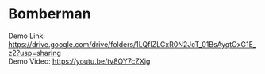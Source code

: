 # Bomberman
Demo Link: https://drive.google.com/drive/folders/1LQfIZLCxR0N2JcT_01BsAyqtOxG1E_z2?usp=sharing  
Demo Video: https://youtu.be/tv8QY7cZXig
